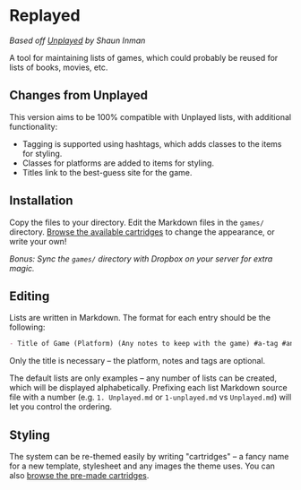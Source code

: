 Replayed
========

_Based off [Unplayed](http://shauninman.com/archive/2011/04/18/unplayed) by Shaun Inman_

A tool for maintaining lists of games, which could probably be reused for lists of books, movies, etc.


Changes from Unplayed
---------------------

This version aims to be 100% compatible with Unplayed lists, with additional functionality:

- Tagging is supported using hashtags, which adds classes to the items for styling.
- Classes for platforms are added to items for styling.
- Titles link to the best-guess site for the game.


Installation
------------

Copy the files to your directory. Edit the Markdown files in the `games/` directory. [Browse the available cartridges](http://github.com/adamaveray/replayed-cartridges) to change the appearance, or write your own!

_Bonus: Sync the `games/` directory with Dropbox on your server for extra magic._


Editing
-------

Lists are written in Markdown. The format for each entry should be the following:

~~~md
- Title of Game (Platform) (Any notes to keep with the game) #a-tag #another-tag
~~~

Only the title is necessary – the platform, notes and tags are optional.

The default lists are only examples – any number of lists can be created, which will be displayed alphabetically. Prefixing each list Markdown source file with a number (e.g. `1. Unplayed.md` or `1-unplayed.md` vs `Unplayed.md`) will let you control the ordering.


Styling
-------

The system can be re-themed easily by writing "cartridges" – a fancy name for a new template, stylesheet and any images the theme uses. You can also [browse the pre-made cartridges](http://github.com/adamaveray/replayed-cartridges).
